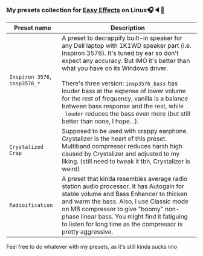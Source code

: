 ### My presets collection for [Easy Effects](https://github.com/wwmm/easyeffects) on Linux🎧🔈🐧

| Preset name | Description |
| - | - |
| `Inspiron 3576`, `insp3576_*` | A preset to decrappify built-in speaker for any Dell laptop with 1K1WD speaker part (i.e. Inspiron 3576). It's tuned by ear so don't expect any accuracy. But IMO it's better than what you have on its Windows driver.<br><br>There's three version: `insp3576_bass` has louder bass at the expense of lower volume for the rest of frequency, vanilla is a balance between bass response and the rest, while `_louder` reduces the bass even more (but still better than none, I hope...). |
| `Crystalized Crap` | Supposed to be used with crappy earphone. Crystalizer is the heart of this preset. Multiband compressor reduces harsh high caused by Crystalizer and adjusted to my liking. (still need to tweak it tbh, Crystalizer is weird) |
| `Radioification` | A preset that kinda resembles average radio station audio processor. It has Autogain for stable volume and Bass Enhancer to thicken and warm the bass. Also, I use Classic mode on MB compressor to give "boomy" non-phase linear bass. You might find it fatiguing to listen for long time as the compressor is pretty aggressive. |

Feel free to do whatever with my presets, as it's still kinda sucks imo
